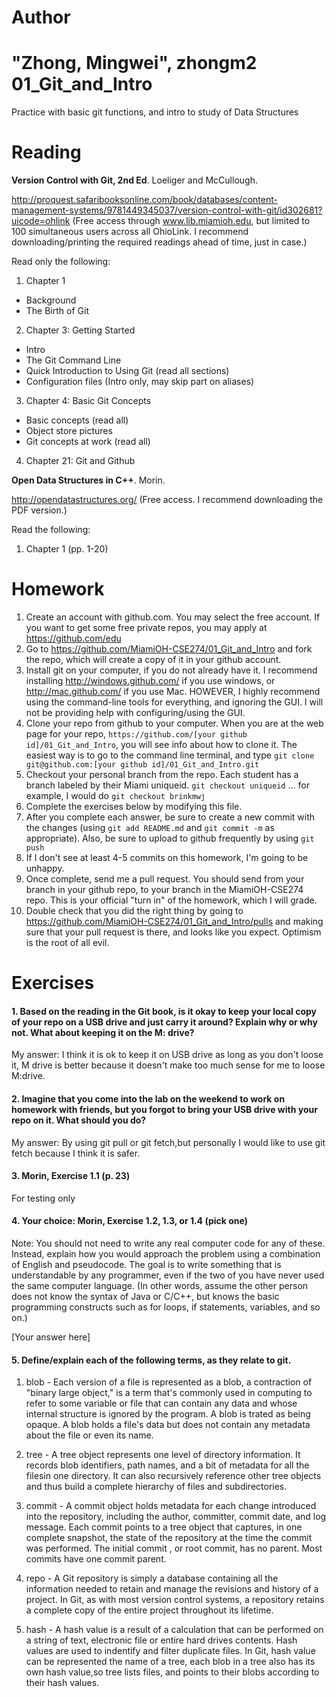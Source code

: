 Author
==========
"Zhong, Mingwei", zhongm2
01_Git_and_Intro
================

Practice with basic git functions, and intro to study of Data Structures

Reading
=======

**Version Control with Git, 2nd Ed**. Loeliger and McCullough. 

http://proquest.safaribooksonline.com/book/databases/content-management-systems/9781449345037/version-control-with-git/id302681?uicode=ohlink (Free access through www.lib.miamioh.edu, but limited to 100 simultaneous users across all OhioLink. I recommend downloading/printing the required readings ahead of time, just in case.)

Read only the following:

1. Chapter 1
  * Background
  * The Birth of Git
2. Chapter 3: Getting Started
  * Intro
  * The Git Command Line
  * Quick Introduction to Using Git (read all sections)
  * Configuration files (Intro only, may skip part on aliases)
3. Chapter 4: Basic Git Concepts
  * Basic concepts (read all)
  * Object store pictures
  * Git concepts at work (read all)
4. Chapter 21: Git and Github

**Open Data Structures in C++**. Morin. 

http://opendatastructures.org/ (Free access. I recommend downloading the PDF version.)

Read the following:

1. Chapter 1 (pp. 1-20)

Homework
========

1. Create an account with github.com. You may select the free account. If you want to get some free private repos, you may apply at https://github.com/edu
2. Go to https://github.com/MiamiOH-CSE274/01_Git_and_Intro and fork the repo, which will create a copy of it in your github account.
3. Install git on your computer, if you do not already have it. I recommend installing http://windows.github.com/ if you use windows, or http://mac.github.com/ if you use Mac. HOWEVER, I highly recommend using the command-line tools for everything, and ignoring the GUI. I will not be providing help with configuring/using the GUI.
4. Clone your repo from github to your computer. When you are at the web page for your repo, `https://github.com/[your github id]/01_Git_and_Intro`, you will see info about how to clone it. The easiest way is to go to the command line terminal, and type `git clone git@github.com:[your github id]/01_Git_and_Intro.git`
5. Checkout your personal branch from the repo. Each student has a branch labeled by their Miami uniqueid. `git checkout uniqueid` ... for example, I would do `git checkout brinkmwj`
6. Complete the exercises below by modifying this file.
7. After you complete each answer, be sure to create a new commit with the changes (using `git add README.md` and `git commit -m` as appropriate). Also, be sure to upload to github frequently by using `git push`
8. If I don't see at least 4-5 commits on this homework, I'm going to be unhappy.
9. Once complete, send me a pull request. You should send from your branch in your github repo, to your branch in the MiamiOH-CSE274 repo. This is your official "turn in" of the homework, which I will grade.
10. Double check that you did the right thing by going to https://github.com/MiamiOH-CSE274/01_Git_and_Intro/pulls and making sure that your pull request is there, and looks like you expect. Optimism is the root of all evil.

Exercises
=========

#### 1. Based on the reading in the Git book, is it okay to keep your local copy of your repo on a USB drive and just carry it around? Explain why or why not. What about keeping it on the M: drive?

My answer: I think it is ok to keep it on USB drive
as long as you don't loose it, M drive is better because it doesn't make too
much sense for me to loose M:drive.

#### 2. Imagine that you come into the lab on the weekend to work on homework with friends, but you forgot to bring your USB drive with your repo on it. What should you do?

My answer: By using git pull or git fetch,but personally I would like to use 
git fetch because I think it is safer.

#### 3. Morin, Exercise 1.1 (p. 23)
For testing only

#### 4. Your choice: Morin, Exercise 1.2, 1.3, or 1.4 (pick one)

Note: You should not need to write any real computer code for any of these. Instead, explain how you would approach the problem using a combination of English and pseudocode. The goal is to write something that is understandable by any programmer, even if the two of you have never used the same computer language. (In other words, assume the other person does not know the syntax of Java or C/C++, but knows the basic programming constructs such as for loops, if statements, variables, and so on.)

[Your answer here]

#### 5. Define/explain each of the following terms, as they relate to git.

1. blob - Each version of a file is represented as a blob, a contraction of
"binary large object," is a term that's commonly used in computing to refer
to some variable or file that can contain any data and whose internal structure
is ignored by the program. A blob is trated as being opaque. A blob holds a 
file's data but does not contain any metadata about the file or even its name.

2. tree - A tree object represents one level of directory information. 
It records blob identifiers, path names, and a bit of metadata for all the filesin one directory. It can also recursively reference other tree objects and thus
build a complete hierarchy of files and subdirectories.

3. commit - A commit object holds metadata for each change introduced into the 
repository, including the author, committer, commit date, and log message. Each
commit points to a tree object that captures, in one complete snapshot, the 
state of the repository at the time the commit was performed. The initial commit
, or root commit, has no parent. Most commits have one commit parent.

4. repo - A Git repository is simply a database containing all the information
needed to retain and manage the revisions and history of a project. In Git, 
as with most version control systems, a repository retains a complete copy of
the entire project throughout its lifetime.

5. hash - A hash value is a result of a calculation that can be performed on 
a string of text, electronic file or entire hard drives contents. Hash values are used to indentify and filter duplicate files. In Git, hash value can be 
represented the name of a tree, each blob in a tree also has its own hash value,so tree lists files, and points to their blobs according to their hash values.


